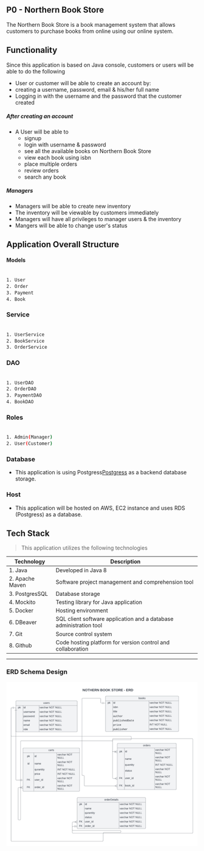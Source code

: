 ## P0 - Northern Book Store

The Northern Book Store is a book management system that allows customers to purchase books from  online using our online system.  

## Functionality

Since this application is based on Java console, customers or users will be able to do the following

- User or customer will be able to create an account by:
- creating a username, password, email & his/her full name
- Logging in with the username and the password that the customer created

##### After creating an account
- A User will be able to
   - signup
   - login with username & password
   - see all the available books on Northern Book Store
   - view each book using isbn 
   - place multiple orders
   - review orders
   - search any book

##### Managers
- Managers will be able to create new inventory
- The inventory will be viewable by customers immediately
- Managers will have all privileges to manager users & the inventory
- Mangers will be able to change  user's status


## Application Overall Structure

#### Models

```bash

1. User
2. Order
3. Payment
4. Book
```

### Service

```bash

1. UserService
2. BookService
3. OrderService
```

### DAO

```bash

1. UserDAO
2. OrderDAO
3. PaymentDAO
4. BookDAO

```


### Roles

```bash

1. Admin(Manager)
2. User(Customer)

```


### Database
- This application is using Postgress[Postgress](https://www.postgresql.org/) as a backend database storage.

### Host
- This application will be hosted on AWS, EC2 instance and uses RDS (Postgress) as a database.


## Tech Stack 
> This application utilizes the following technologies




| Technology   	|Description    	                                                           |
|----	|-----------	                                                                       |
| 1. Java    	      |  Developed in Java 8  	                                         |
| 2. Apache Maven    	| Software project management and comprehension tool    	           |
| 3. PostgresSQL        | Database storage  	                                               |
| 4. Mockito   	      | Testing library for Java application  	                             |
| 5. Docker   	      | Hosting environment  	                                               |
| 6. DBeaver    	      | SQL client software application and a database administration tool   |
| 7. Git  	            | Source control system                                                |   	                                                                 
| 8. Github             | Code hosting platform for version control and collaboration          |


____________________________________________________________________________________________________________

### ERD Schema Design

![ERD Schema Design](https://github.com/MahmoudAhmadOsman/p0-jdbc-nbs/blob/main/src/main/resources/design/nbs-new-erd.png)










